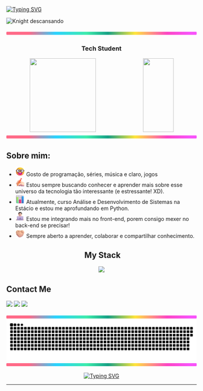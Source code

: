 <a href="https://git.io/typing-svg"><img src="https://readme-typing-svg.demolab.com?font=Workbench&size=24&pause=1000&color=C92DE6&vCenter=true&width=435&lines=Bem+vindos+ao+meu+perfil!!+%3A)" alt="Typing SVG" /></a>
<p>
  <img src="https://media1.tenor.com/m/6y61hTjvYhcAAAAC/hollow-knight.gif" alt="Knight descansando" width="400"/>
</p>

<img src="./another-images/lineBar.png" width="100%" height="8px"/>

<h3 align="center">
  Tech Student
</h3>

<div align='center'>

<div align="center">  
  
  <img width="59%" height="195px" src="https://github-readme-stats.vercel.app/api?username=Pur0Osso&rank_icon=github&show_icons=true&hide=stars,prs,issues&count_private=true&title_color=80F7D4&icon_color=9d00ff&text_color=c9d1d9&bg_color=0d1117&border_color=fff0" /> 
  
  <img width="40%" height="195px" src="https://github-readme-stats.vercel.app/api/top-langs/?username=Pur0Osso&layout=compact&title_color=80F7D4&text_color=fff&bg_color=0d1117&border_color=fff0" />

</div>

  <!-- <img width="100%" height="195px" src="https://github-readme-stats.vercel.app/api/wakatime?username=Pur0Osso&layout=compact&title_color=80F7D4&text_color=c9d1d9&bg_color=0d1117&border_color=fff0" /> -->

<img src="./another-images/lineBar.png" width="100%" height="8px"/>

<div align="Left">
 <h2>Sobre mim:</h2>

- <img src="./emojis/Nerd Face.png" height="25" width="25"> Gosto de programação, séries, música e claro, jogos <br/>
- <img src="./emojis/Writing Hand Light Skin Tone.png" height="25" width="25"> Estou sempre buscando conhecer e aprender mais sobre esse universo da tecnologia tão interessante (e estressante! XD).<br />
- <img src="./emojis/Bar Chart.png" height="25" width="25"> Atualmente, curso Análise e Desenvolvimento de Sistemas na Estácio e estou me aprofundando em Python. <br />
- <img src="./emojis/Man Technologist Light Skin Tone.png" height="25" width="25"> Estou me integrando mais no front-end, porem consigo mexer no back-end se precisar! <br />
- <img src="./emojis/Folded Hands Light Skin Tone.png" height="25" width="25"> Sempre aberto a aprender, colaborar e compartilhar conhecimento. <br />
</div>

## &nbsp;My Stack

<img src="https://skillicons.dev/icons?i=vscode,html,css,python,java,nodejs,git,github,mysql&theme=dark" />

<div align="left">
<h2>Contact Me</h2>
<p>
	<a href = "mailto:Kcyzera@gmail.com"><img src="https://img.shields.io/badge/Gmail-D14836?style=for-the-badge&logo=gmail&logoColor=white" target="_blank"></a>
	<a href="https://www.linkedin.com/in/cassiano-cypriano" target="_blank"><img src="https://img.shields.io/badge/-LinkedIn-%230077B5?style=for-the-badge&logo=linkedin&logoColor=white" target="_blank"></a> 
	<a href="https://www.youtube.com/@JogoLogoPenso" target="_blank"><img src="https://img.shields.io/badge/YouTube-FF0000?style=for-the-badge&logo=youtube&logoColor=white" target="_blank"></a>
</p>
</div>

<img src="./another-images/lineBar.png" width="100%" height="8px"/>

<!-- ## 📌 &nbsp;Pinned Repositories

<table>
	<thead>
		<tr>
			<th colspan="2" width="2000">&nbsp;</th>
		</tr>
	</thead>
	<tbody>
		<tr>
			<td align="center" valign="top" width="80"><br />
			<a href="https://github.com/thallentos/API-ChampionsLeague-Node-DIO">
      <img src="https://cdn.jsdelivr.net/gh/devicons/devicon@latest/icons/nodejs/nodejs-original.svg" />
      </a>
      </td>
			<td valign="top">
			<h3>API Champions League</h3>
			<p>API da Champions League com Node.js</p>
			<a href="https://github.com/thallentos/API-ChampionsLeague-Node-DIO">
			</a>
			</td>
		</tr>
		<tr>
			<td align="center" valign="top" width="80"><br />
			<a href="https://github.com/thallentos/JS-Pokedex-PokeAPI-DIO">
      <img src="https://cdn.jsdelivr.net/gh/devicons/devicon@latest/icons/javascript/javascript-plain.svg" />
      </a>
      </td>
			<td valign="top">
			<h3>API Pokedex</h3>
			<p>API da Pokedex Poke-API com JavaScript</p>
			</td>
		</tr>
	</tbody>
</table> -->

<picture align="center">
  <source media="(prefers-color-scheme: dark)" srcset="https://raw.githubusercontent.com/Pur0Osso/Pur0Osso/output/github-contribution-grid-snake-dark.svg">
  <source media="(prefers-color-scheme: light)" srcset="https://raw.githubusercontent.com/Pur0Osso/Pur0Osso/output/github-contribution-grid-snake-dark.svg">
  <img align="center" alt="github contribution grid snake animation" src="https://raw.githubusercontent.com/Pur0Osso/Pur0Osso/output/github-contribution-grid-snake.svg">
</picture>

<img src="./another-images/lineBar.png" width="100%" height="8px"/>

<a href="https://git.io/typing-svg"><img src="https://readme-typing-svg.demolab.com?font=Workbench&size=24&pause=1000&color=C92DE6&vCenter=true&width=435&separator=%3C&lines=At%C3%A9+mais,+te+vejo+por+ai!+;)" alt="Typing SVG" /></a>
<!-- <div align="center">
    <img src="./gifs/chosen-jesus-apontando-frente.gif" width="400px">

</div> -->




****
